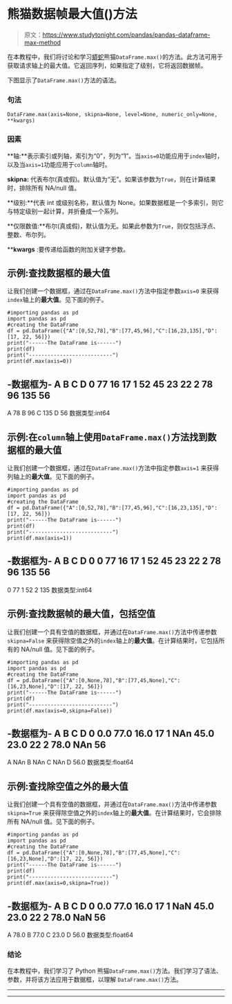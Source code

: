 # 熊猫数据帧最大值()方法

> 原文：<https://www.studytonight.com/pandas/pandas-dataframe-max-method>

在本教程中，我们将讨论和学习[蟒蛇](https://www.studytonight.com/python/getting-started-with-python)熊猫`DataFrame.max()`的方法。此方法可用于获取请求轴上的最大值。它返回序列，如果指定了级别，它将返回数据帧。

下图显示了`DataFrame.max()`方法的语法。

### 句法

```
DataFrame.max(axis=None, skipna=None, level=None, numeric_only=None, **kwargs)
```

### 因素

**轴:**表示索引或列轴，索引为“0”，列为“1”。当`axis=0`功能应用于`index`轴时，以及当`axis=1`功能应用于`column`轴时。

**skipna:** 代表布尔(真或假)。默认值为“无”。如果该参数为`True`，则在计算结果时，排除所有 NA/null 值。

**级别:**代表 int 或级别名称，默认值为 None。如果数据框是一个多索引，则它与特定级别一起计算，并折叠成一个系列。

**仅限数值:**布尔(真或假)，默认值为无。如果此参数为`True`，则仅包括浮点、整数、布尔列。

****kwargs** :要传递给函数的附加关键字参数。

## 示例:查找数据框的最大值

让我们创建一个数据框，通过在`DataFrame.max()`方法中指定参数`axis=0` 来获得`index`轴上的**最大值**。见下面的例子。

```
#importing pandas as pd
import pandas as pd
#creating the DataFrame
df = pd.DataFrame({"A":[0,52,78],"B":[77,45,96],"C":[16,23,135],"D":[17, 22, 56]}) 
print("------The DataFrame is------")
print(df)
print("---------------------------")
print(df.max(axis=0))
```

-数据框为-
A B C D
0 77 16 17
1 52 45 23 22
2 78 96 135 56
-
A 78
B 96
C 135
D 56
数据类型:int64

## 示例:在`column`轴上使用`DataFrame.max()`方法找到数据框的最大值

让我们创建一个数据框，通过在`DataFrame.max()`方法中指定参数`axis=1` 来获得列轴上的**最大值**。见下面的例子。

```
#importing pandas as pd
import pandas as pd
#creating the DataFrame
df = pd.DataFrame({"A":[0,52,78],"B":[77,45,96],"C":[16,23,135],"D":[17, 22, 56]}) 
print("------The DataFrame is------")
print(df)
print("---------------------------")
print(df.max(axis=1))
```

-数据框为-
A B C D
0 0 77 16 17
1 52 45 23 22
2 78 96 135 56
-
0 77
1 52
2 135
数据类型:int64

## 示例:查找数据帧的最大值，包括空值

让我们创建一个具有空值的数据框，并通过在`DataFrame.max()`方法中传递参数`skipna=False` 来获得除空值之外的`index`轴上的**最大值**。在计算结果时，它包括所有的 NA/null 值。见下面的例子。

```
#importing pandas as pd
import pandas as pd
#creating the DataFrame
df = pd.DataFrame({"A":[0,None,78],"B":[77,45,None],"C":[16,23,None],"D":[17, 22, 56]}) 
print("------The DataFrame is------")
print(df)
print("---------------------------")
print(df.max(axis=0,skipna=False))
```

-数据框为-
A B C D
0 0.0 77.0 16.0 17
1 NAn 45.0 23.0 22
2 78.0 NAn 56
-
A NAn
B NAn
C NAn
D 56.0
数据类型:float64

## 示例:查找除空值之外的最大值

让我们创建一个具有空值的数据框，并通过在`DataFrame.max()`方法中传递参数`skipna=True` 来获得除空值之外的`index`轴上的**最大值**。在计算结果时，它会排除所有 NA/null 值。见下面的例子。

```
#importing pandas as pd
import pandas as pd
#creating the DataFrame
df = pd.DataFrame({"A":[0,None,78],"B":[77,45,None],"C":[16,23,None],"D":[17, 22, 56]}) 
print("------The DataFrame is------")
print(df)
print("---------------------------")
print(df.max(axis=0,skipna=True))
```

-数据框为-
A B C D
0 0.0 77.0 16.0 17
1 NaN 45.0 23.0 22
2 78.0 NaN 56
-
A 78.0
B 77.0
C 23.0
D 56.0
数据类型:float64

### 结论

在本教程中，我们学习了 Python 熊猫`DataFrame.max()`方法。我们学习了语法、参数，并将该方法应用于数据框，以理解 `DataFrame.max()`方法。

* * *

* * *